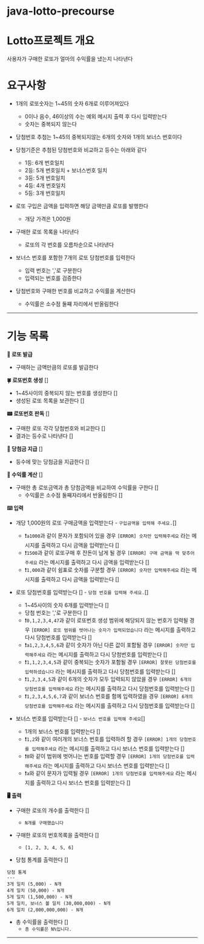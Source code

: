 # java-lotto-precourse
# Lotto프로젝트 개요
사용자가 구매한 로또가 얼마의 수익률을 냈는지 나타낸다

# 요구사항
- 1개의 로또숫자는 1~45의 숫자 6개로 이루어져있다
    - 0이나 음수, 46이상의 수는 예외 메시지 출력 후 다시 입력받는다
    - 숫자는 중복되지 않는다
- 당첨번호 추첨는 1~45의 중복되지않는 6개의 숫자와 1개의 보너스 번호이다

- 당첨기준은 추첨된 당첨번호와 비교하고 등수는 아래와 같다
    - 1등: 6개 번호일치
    - 2등: 5개 번호일치 + 보너스번호 일치
    - 3등: 5개 번호일치
    - 4등: 4개 번호일치
    - 5등: 3개 번호일치

- 로또 구입은 금액을 입력하면 해당 금액만큼 로또를 발행한다
    - 개당 가격은 1,000원

- 구매한 로또 목록을 나타낸다
  - 로또의 각 번호를 오름차순으로 나타낸다 

- 보너스 번호를 포함한 7개의 로또 당첨번호를 입력한다
  - 입력 번호는 ','로 구분한다
  - 입력되는 번호를 검증한다

- 당첨번호와 구매한 번호를 비교하고 수익률을 계산한다
  - 수익률은 소수점 둘쨰 자리에서 반올림한다

<hr>

# 기능 목록
**📃 로또 발급**
- 구매하는 금액만큼의 로또를 발급한다

**🍀 로또번호 생성** []
- 1~45사이의 중복되지 않는 번호를 생성한다 []
- 생성된 로또 목록을 보관한다 []

**📟 로또번호 판독** []
- 구매한 로또 각각 당첨번호와 비교한다 []
- 결과는 등수로 나타낸다 []

**🏦 당첨금 지급** []
- 등수에 맞는 당첨금을 지급한다 []

**👛 수익률 계산** []
- 구매한 총 로또금액과 총 당첨금액을 비교하여 수익률을 구한다 []
  - 수익률은 소수점 둘째자리에서 반올림한다 []

**⌨️ 입력**
- 개당 1,000원의 로또 구매금액을 입력받는다 - `구입금액을 입력해 주세요.`[]
  - ❗️`a1000`과 같이 문자가 포함되어 있을 경우 `[ERROR] 숫자만 입력해주세요` 라는 메시지를 출력하고 다시 금액을 입력받는다 []
  - ❗️`1500`과 같이 로또구매 후 잔돈이 남게 될 경우 `[ERROR] 구매 금액을 딱 맞추어주세요` 라는 메시지를 출력하고 다시 금액을 입력받는다 []
  - ❗️`1,000`과 같이 쉼표로 숫자를 구분할 경우 `[ERROR] 숫자만 입력해주세요` 라는 메시지를 출력하고 다시 금액을 입력받는다 []

- 로또 당첨번호를 입력받는다 [] - `당첨 번호를 입력해 주세요.`[]
  - 1~45사이의 숫자 6개를 입력받는다 []
  - 당첨 번호는 ','로 구분한다 []
  - ❗️`0,1,2,3,4,47`과 같이 로또번호 생성 범위에 해당되지 않는 번호가 입력될 경우 `[ERROR] 로또 범위를 벗어나는 숫자가 입력되었습니다` 라는 메시지를 출력하고 다시 당첨번호를 입력받는다 []
  - ❗️`a1,2,3,4,5,6`과 같이 숫자가 아닌 다른 값이 포함될 경우 `[ERROR] 숫자만 입력해주세요` 라는 메시지를 출력하고 다시 당첨번호를 입력받는다 []
  - ❗️`1,1,2,3,4,5`과 같이 중복되는 숫자가 포함될 경우 `[ERROR] 잘못된 당첨번호를 입력하셨습니다` 라는 메시지를 출력하고 다시 당첨번호를 입력받는다 []
  - ❗️`1,2,3,4,5`과 같이 6개의 숫자가 모두 입력되지 않았을 경우 `[ERROR] 6개의 당첨번호를 입력해주세요` 라는 메시지를 출력하고 다시 당첨번호를 입력받는다 []
  - ❗️`1,2,3,4,5,6,7`과 같이 보너스 번호를 함께 입력하였을 경우 `[ERROR] 6개의 당첨번호를 입력해주세요` 라는 메시지를 출력하고 다시 당첨번호를 입력받는다 []

- 보너스 번호를 입력받는다 [] - `보너스 번호를 입력해 주세요`[]
  - 1개의 보너스 번호를 입력받는다 []
  - ❗️`1,2`와 같이 여러개의 보너스 번호를 입력하려 할 경우 `[ERROR] 1개의 당첨번호를 입력해주세요` 라는 메시지를 출력하고 다시 보너스 번호를 입력받는다 []
  - ❗️`0`와 같이 범위에 벗어나는 번호를 입력할 경우 `[ERROR] 1개의 당첨번호를 입력해주세요` 라는 메시지를 출력하고 다시 보너스 번호를 입력받는다 []
  - ❗️`a`와 같이 문자가 입력될 경우 `[ERROR] 1개의 당첨번호를 입력해주세요` 라는 메시지를 출력하고 다시 보너스 번호를 입력받는다 []

**🖥️ 출력**
- 구매한 로또의 개수를 출력한다 []
  - `N개를 구매했습니다`

- 구매한 로또의 번호목록을 출력한다 []
  - `[1, 2, 3, 4, 5, 6]`

- 당첨 통계를 출력한다 []
```
당첨 통계
---
3개 일치 (5,000) - N개
4개 일치 (50,000) - N개
5개 일치 (1,500,000) - N개
5개 일치, 보너스 볼 일치 (30,000,000) - N개
6개 일치 (2,000,000,000) - N개
```

- 총 수익률을 출력한다 []
  - `총 수익률은 N%입니다.`

<hr>

